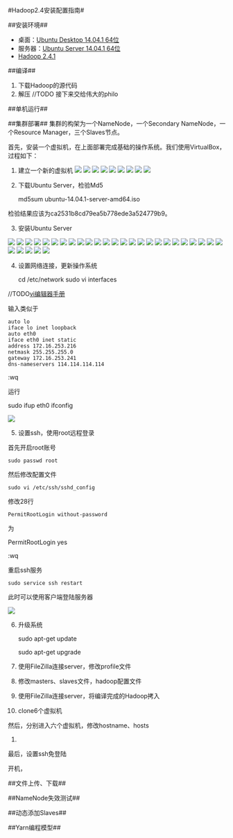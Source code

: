 #Hadoop2.4安装配置指南#


##安装环境##

+ 桌面：[Ubuntu Desktop 14.04.1 64位](http://www.ubuntu.com/download/desktop/)
+ 服务器：[Ubuntu Server 14.04.1 64位](http://www.ubuntu.com/server)
+ [Hadoop 2.4.1](http://www.apache.org/dyn/closer.cgi/hadoop/common/)


##编译##

1. 下载Hadoop的源代码
2. 解压
//TODO 接下来交给伟大的philo

##单机运行##


##集群部署##
集群的构架为一个NameNode，一个Secondary NameNode，一个Resource Manager，三个Slaves节点。

首先，安装一个虚拟机，在上面部署完成基础的操作系统。我们使用VirtualBox，过程如下：

1. 建立一个新的虚拟机
![](VirtualBoxImage/VirtualBox1.png)
![](VirtualBoxImage/VirtualBox2.png)
![](VirtualBoxImage/VirtualBox3.png)
![](VirtualBoxImage/VirtualBox4.png)
![](VirtualBoxImage/VirtualBox5.png)
![](VirtualBoxImage/VirtualBox6.png)
![](VirtualBoxImage/VirtualBox7.png)
![](VirtualBoxImage/VirtualBox8.png)
![](VirtualBoxImage/VirtualBox9.png)

2. 下载Ubuntu Server，检验Md5

    md5sum ubuntu-14.04.1-server-amd64.iso

检验结果应该为ca2531b8cd79ea5b778ede3a524779b9。

3. 安装Ubuntu Server
  
![](ServerInstallImage/ServerInstall1.png) 
![](ServerInstallImage/ServerInstall2.png)
![](ServerInstallImage/ServerInstall3.png)
![](ServerInstallImage/ServerInstall4.png)
![](ServerInstallImage/ServerInstall5.png)
![](ServerInstallImage/ServerInstall6.png)
![](ServerInstallImage/ServerInstall7.png)
![](ServerInstallImage/ServerInstall8.png)
![](ServerInstallImage/ServerInstall9.png)
![](ServerInstallImage/ServerInstall10.png)
![](ServerInstallImage/ServerInstall11.png)
![](ServerInstallImage/ServerInstall12.png)
![](ServerInstallImage/ServerInstall13.png)
![](ServerInstallImage/ServerInstall14.png)
![](ServerInstallImage/ServerInstall15.png)
![](ServerInstallImage/ServerInstall16.png)
![](ServerInstallImage/ServerInstall17.png)
![](ServerInstallImage/ServerInstall18.png)
![](ServerInstallImage/ServerInstall19.png)
![](ServerInstallImage/ServerInstall20.png)
![](ServerInstallImage/ServerInstall21.png)
![](ServerInstallImage/ServerInstall22.png)
![](ServerInstallImage/ServerInstall23.png)
![](ServerInstallImage/ServerInstall24.png)
![](ServerInstallImage/ServerInstall25.png)
![](ServerInstallImage/ServerInstall26.png)
![](ServerInstallImage/ServerInstall27.png)
![](ServerInstallImage/ServerInstall28.png)
![](ServerInstallImage/ServerInstall29.png)
![](ServerInstallImage/ServerInstall30.png)

4. 设置网络连接，更新操作系统

    cd /etc/network
    sudo vi interfaces

//TODO[vi编辑器手册]()

输入类似于

    auto lo
    iface lo inet loopback
    auto eth0
    iface eth0 inet static
    address 172.16.253.216
    netmask 255.255.255.0
    gateway 172.16.253.241
    dns-nameservers 114.114.114.114

:wq

运行

   sudo ifup eth0
   ifconfig

![](ServerInstallImage/ServerInstall31.png)
    

5. 设置ssh，使用root远程登录

首先开启root账号

    sudo passwd root

然后修改配置文件

    sudo vi /etc/ssh/sshd_config

修改28行

    PermitRootLogin without-password
    
为

   PermitRootLogin yes

:wq

重启ssh服务

    sudo service ssh restart

此时可以使用客户端登陆服务器

![](ServerInstallImage/ServerInstall32.png)

6. 升级系统

    sudo apt-get update

    sudo apt-get upgrade

7. 使用FileZilla连接server，修改profile文件

8. 修改masters、slaves文件，hadoop配置文件

9. 使用FileZilla连接server，将编译完成的Hadoop拷入

10. clone6个虚拟机

然后，分别进入六个虚拟机，修改hostname、hosts

1. 

最后，设置ssh免登陆


开机，

##文件上传、下载##

##NameNode失效测试##

##动态添加Slaves##

##Yarn编程模型##





